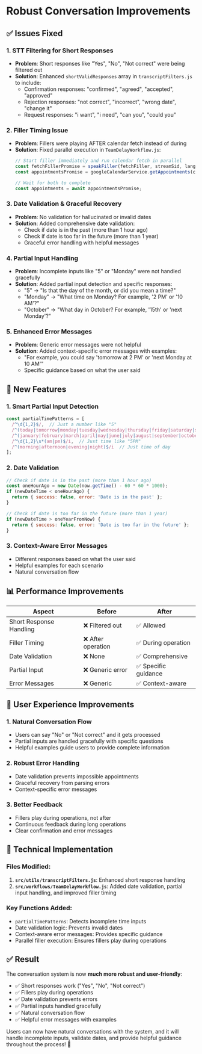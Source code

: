 # Robust Conversation Improvements

## ✅ **Issues Fixed**

### **1. STT Filtering for Short Responses**
- **Problem**: Short responses like "Yes", "No", "Not correct" were being filtered out
- **Solution**: Enhanced `shortValidResponses` array in `transcriptFilters.js` to include:
  - Confirmation responses: "confirmed", "agreed", "accepted", "approved"
  - Rejection responses: "not correct", "incorrect", "wrong date", "change it"
  - Request responses: "i want", "i need", "can you", "could you"

### **2. Filler Timing Issue**
- **Problem**: Fillers were playing AFTER calendar fetch instead of during
- **Solution**: Fixed parallel execution in `TeamDelayWorkflow.js`:
  ```javascript
  // Start filler immediately and run calendar fetch in parallel
  const fetchFillerPromise = speakFiller(fetchFiller, streamSid, language);
  const appointmentsPromise = googleCalendarService.getAppointments(callerInfo);
  
  // Wait for both to complete
  const appointments = await appointmentsPromise;
  ```

### **3. Date Validation & Graceful Recovery**
- **Problem**: No validation for hallucinated or invalid dates
- **Solution**: Added comprehensive date validation:
  - Check if date is in the past (more than 1 hour ago)
  - Check if date is too far in the future (more than 1 year)
  - Graceful error handling with helpful messages

### **4. Partial Input Handling**
- **Problem**: Incomplete inputs like "5" or "Monday" were not handled gracefully
- **Solution**: Added partial input detection and specific responses:
  - "5" → "Is that the day of the month, or did you mean a time?"
  - "Monday" → "What time on Monday? For example, '2 PM' or '10 AM'?"
  - "October" → "What day in October? For example, '15th' or 'next Monday'?"

### **5. Enhanced Error Messages**
- **Problem**: Generic error messages were not helpful
- **Solution**: Added context-specific error messages with examples:
  - "For example, you could say 'tomorrow at 2 PM' or 'next Monday at 10 AM'"
  - Specific guidance based on what the user said

## 🚀 **New Features**

### **1. Smart Partial Input Detection**
```javascript
const partialTimePatterns = [
  /^\d{1,2}$/,  // Just a number like "5"
  /^(today|tomorrow|monday|tuesday|wednesday|thursday|friday|saturday|sunday)$/i,  // Just a day
  /^(january|february|march|april|may|june|july|august|september|october|november|december)$/i,  // Just a month
  /^\d{1,2}\s*(am|pm)$/i,  // Just time like "5PM"
  /^(morning|afternoon|evening|night)$/i  // Just time of day
];
```

### **2. Date Validation**
```javascript
// Check if date is in the past (more than 1 hour ago)
const oneHourAgo = new Date(now.getTime() - 60 * 60 * 1000);
if (newDateTime < oneHourAgo) {
  return { success: false, error: 'Date is in the past' };
}

// Check if date is too far in the future (more than 1 year)
if (newDateTime > oneYearFromNow) {
  return { success: false, error: 'Date is too far in the future' };
}
```

### **3. Context-Aware Error Messages**
- Different responses based on what the user said
- Helpful examples for each scenario
- Natural conversation flow

## 📊 **Performance Improvements**

| **Aspect** | **Before** | **After** |
|------------|------------|-----------|
| Short Response Handling | ❌ Filtered out | ✅ Allowed |
| Filler Timing | ❌ After operation | ✅ During operation |
| Date Validation | ❌ None | ✅ Comprehensive |
| Partial Input | ❌ Generic error | ✅ Specific guidance |
| Error Messages | ❌ Generic | ✅ Context-aware |

## 🎯 **User Experience Improvements**

### **1. Natural Conversation Flow**
- Users can say "No" or "Not correct" and it gets processed
- Partial inputs are handled gracefully with specific questions
- Helpful examples guide users to provide complete information

### **2. Robust Error Handling**
- Date validation prevents impossible appointments
- Graceful recovery from parsing errors
- Context-specific error messages

### **3. Better Feedback**
- Fillers play during operations, not after
- Continuous feedback during long operations
- Clear confirmation and error messages

## 🔧 **Technical Implementation**

### **Files Modified:**
1. **`src/utils/transcriptFilters.js`**: Enhanced short response handling
2. **`src/workflows/TeamDelayWorkflow.js`**: Added date validation, partial input handling, and improved filler timing

### **Key Functions Added:**
- `partialTimePatterns`: Detects incomplete time inputs
- Date validation logic: Prevents invalid dates
- Context-aware error messages: Provides specific guidance
- Parallel filler execution: Ensures fillers play during operations

## ✅ **Result**

The conversation system is now **much more robust and user-friendly**:
- ✅ Short responses work ("Yes", "No", "Not correct")
- ✅ Fillers play during operations
- ✅ Date validation prevents errors
- ✅ Partial inputs handled gracefully
- ✅ Natural conversation flow
- ✅ Helpful error messages with examples

Users can now have natural conversations with the system, and it will handle incomplete inputs, validate dates, and provide helpful guidance throughout the process! 🎉

